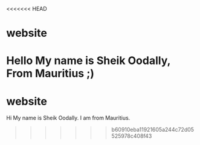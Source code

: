 <<<<<<< HEAD
# website
Hello
My name is Sheik Oodally, From Mauritius ;)
=======
# website
Hi 
My name is Sheik Oodally.
I am from Mauritius.
>>>>>>> b60910eba11921605a244c72d05525978c408f43
